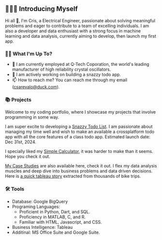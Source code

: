 ## 🙋🏻‍♂️ Introducing Myself 

Hi all 👋, I'm Cris, a Electrical Engineer, passionate about solving meaningful problems and eager to contribute to a team of excelling individuals. I am also a developer and data enthusiast with a strong focus in machine learning and data analysis, currently aiming to develop, then launch my first app. 

<!---
Currently, I'm open to entry-level opportunities in roles such as Electrical Engineer, Software Engineer, and Data Analyst.
--->

### 🤷‍♂ What I'm Up To?
- 🌱 I am currently employed at Q-Tech Coporation, the world's leading manufacturer of high reliability crystal oscillators.
- 💞️ I am actively working on building a snazzy todo app.
- 📫 How to reach me? You can reach me through my email (csarevalo@duck.com).


### 📚 Projects

Welcome to my coding portfolio, where I showcase my projects that involve programming in some way. 

I am super excite to developing a [Snazzy Todo List](https://csarevalo.github.io/snazzy-todo-list/). I am passionate about managing my time well and wish to make an available a crossplatform todo app with all the core features of a class todo app. Estimated launch date: Dec 31st, 2024.

I specially liked my [Simple Calculator](https://csarevalo.github.io/Flutter-App-Simple-Calculator/), it was harder to make than it seems. Hope you check it out.

[My Case Studies](https://csarevalo.github.io/Case-Studies/) are also available here, check it out. I flex my data analysis muscles and deep dive into business problems and data driven decisions. Here is [a quick tableau story](https://csarevalo.github.io/cyclistic-data-analysis/) extracted from thousands of bike trips.


### 🛠️ Tools

- Database: Google BigQuery
- Programing Languages:
  - Proficient in Python, Dart, and SQL.
  - Proficiency in MATLAB, C, and R.
  - Familiar with HTML, Javascript, and CSS.
- Business Intelligence: Tableau
- Additinal: MS Office Suite and Google Suite.



<!---
- 🌱 I am actively applying to jobs in Electrical Engineering Field.
- 💞️ I’m also currently working on building a web portfolio to showcase my projects well, ... I'll post the link here when I'm done
--->


<!--
###🙋🏻‍♂️ Introducing Myself

I'm Cristian, a data junior enthusiast with a strong focus in SQL. 

With expertise in query optimization, database design, data modeling, and data analysis, I'm passionate about helping businesses make sense of their data.

Currently, I'm open to opportunities in roles such as Electrical Engineering, Machine Learning, Data Analyst, Business Intelligence Analyst, and Analytics Engineer.

- Python: NumPy, Pandas, Matplotlib,...

###📚 Projects

### 🛠️ Tools

- 1
- 2...
--->
